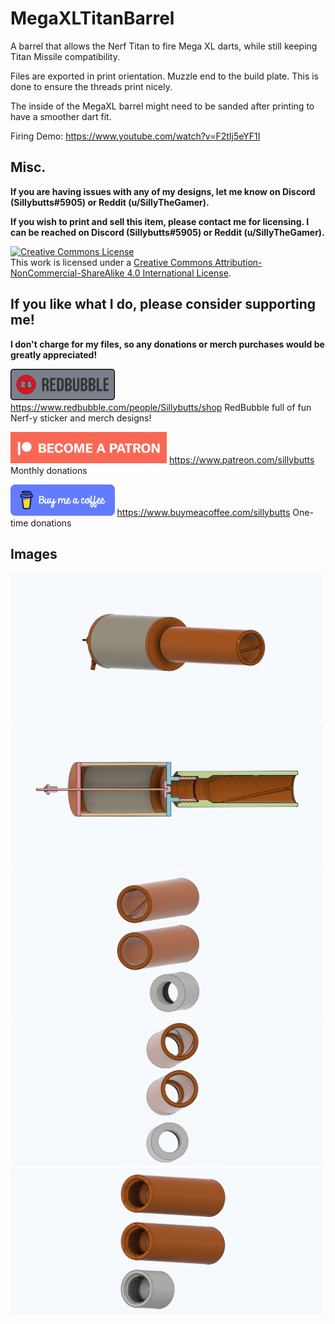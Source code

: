 # MegaXLTitanBarrel
A barrel that allows the Nerf Titan to fire Mega XL darts, while still keeping Titan Missile compatibility. 

Files are exported in print orientation. Muzzle end to the build plate. This is done to ensure the threads print nicely. 

The inside of the MegaXL barrel might need to be sanded after printing to have a smoother dart fit. 

Firing Demo: https://www.youtube.com/watch?v=F2tIj5eYF1I

## Misc.

**If you are having issues with any of my designs, let me know on Discord (Sillybutts#5905) or Reddit (u/SillyTheGamer).**

**If you wish to print and sell this item, please contact me for licensing. I can be reached on Discord (Sillybutts#5905) or Reddit (u/SillyTheGamer).**

<a rel="license" href="http://creativecommons.org/licenses/by-nc-sa/4.0/"><img alt="Creative Commons License" style="border-width:0" src="https://i.creativecommons.org/l/by-nc-sa/4.0/88x31.png" /></a><br />This work is licensed under a <a rel="license" href="http://creativecommons.org/licenses/by-nc-sa/4.0/">Creative Commons Attribution-NonCommercial-ShareAlike 4.0 International License</a>.


## If you like what I do, please consider supporting me!

**I don't charge for my files, so any donations or merch purchases would be greatly appreciated!**

<a href="https://www.redbubble.com/people/Sillybutts/shop/"><img alt="RedBubble Button" style="border-width:0" src="GHimages/RedbubbleButton.png" height="50" /></a> https://www.redbubble.com/people/Sillybutts/shop RedBubble full of fun Nerf-y sticker and merch designs!  

<a href="https://www.patreon.com/sillybutts/"><img alt="Patreon Button" style="border-width:0" src="GHimages/PatreonButton.png" height="50" /></a> https://www.patreon.com/sillybutts Monthly donations

<a href="https://www.buymeacoffee.com/sillybutts/"><img alt="BuyMeACoffee Button" style="border-width:0" src="GHimages/buymeacoffeeButton2.png" height="50" /></a> https://www.buymeacoffee.com/sillybutts One-time donations


## Images

<img src="GHimages/MegaXL%20Titan%20Barrel%201%20white.png" width="500">
<img src="GHimages/MegaXL%20Titan%20Barrel%202%20white.png" width="500">
<img src="GHimages/Titan%20Supermaxx%20Homemade%20v170%20barrels%201.png" width="500">
<img src="GHimages/Titan%20Supermaxx%20Homemade%20v170%20barrels%202.png" width="500">
<img src="GHimages/Titan%20Supermaxx%20Homemade%20v170%20barrels%203.png" width="500">
